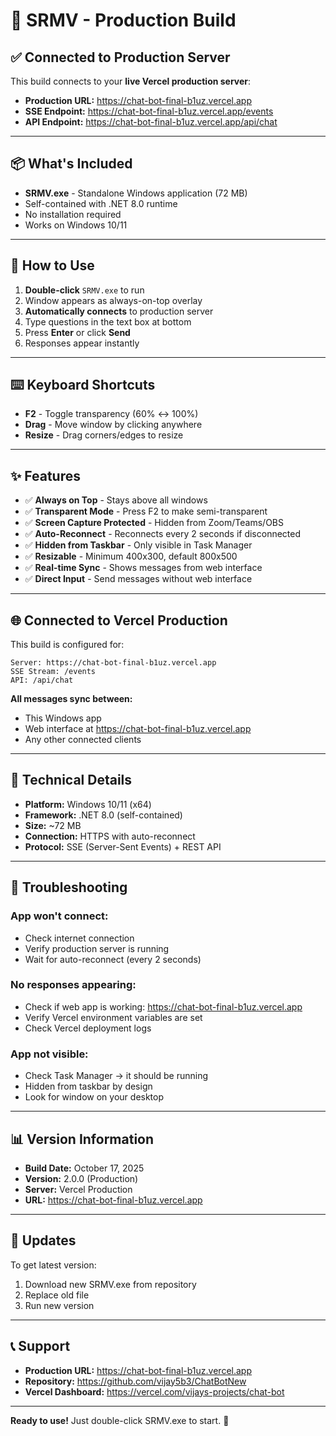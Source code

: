 # 🎯 SRMV - Production Build

## ✅ Connected to Production Server

This build connects to your **live Vercel production server**:

- **Production URL:** https://chat-bot-final-b1uz.vercel.app
- **SSE Endpoint:** https://chat-bot-final-b1uz.vercel.app/events
- **API Endpoint:** https://chat-bot-final-b1uz.vercel.app/api/chat

---

## 📦 What's Included

- **SRMV.exe** - Standalone Windows application (72 MB)
- Self-contained with .NET 8.0 runtime
- No installation required
- Works on Windows 10/11

---

## 🚀 How to Use

1. **Double-click** `SRMV.exe` to run
2. Window appears as always-on-top overlay
3. **Automatically connects** to production server
4. Type questions in the text box at bottom
5. Press **Enter** or click **Send**
6. Responses appear instantly

---

## ⌨️ Keyboard Shortcuts

- **F2** - Toggle transparency (60% ↔ 100%)
- **Drag** - Move window by clicking anywhere
- **Resize** - Drag corners/edges to resize

---

## ✨ Features

- ✅ **Always on Top** - Stays above all windows
- ✅ **Transparent Mode** - Press F2 to make semi-transparent
- ✅ **Screen Capture Protected** - Hidden from Zoom/Teams/OBS
- ✅ **Auto-Reconnect** - Reconnects every 2 seconds if disconnected
- ✅ **Hidden from Taskbar** - Only visible in Task Manager
- ✅ **Resizable** - Minimum 400x300, default 800x500
- ✅ **Real-time Sync** - Shows messages from web interface
- ✅ **Direct Input** - Send messages without web interface

---

## 🌐 Connected to Vercel Production

This build is configured for:

```
Server: https://chat-bot-final-b1uz.vercel.app
SSE Stream: /events
API: /api/chat
```

**All messages sync between:**
- This Windows app
- Web interface at https://chat-bot-final-b1uz.vercel.app
- Any other connected clients

---

## 🔧 Technical Details

- **Platform:** Windows 10/11 (x64)
- **Framework:** .NET 8.0 (self-contained)
- **Size:** ~72 MB
- **Connection:** HTTPS with auto-reconnect
- **Protocol:** SSE (Server-Sent Events) + REST API

---

## 🐛 Troubleshooting

### App won't connect:
- Check internet connection
- Verify production server is running
- Wait for auto-reconnect (every 2 seconds)

### No responses appearing:
- Check if web app is working: https://chat-bot-final-b1uz.vercel.app
- Verify Vercel environment variables are set
- Check Vercel deployment logs

### App not visible:
- Check Task Manager → it should be running
- Hidden from taskbar by design
- Look for window on your desktop

---

## 📊 Version Information

- **Build Date:** October 17, 2025
- **Version:** 2.0.0 (Production)
- **Server:** Vercel Production
- **URL:** https://chat-bot-final-b1uz.vercel.app

---

## 🔄 Updates

To get latest version:
1. Download new SRMV.exe from repository
2. Replace old file
3. Run new version

---

## 📞 Support

- **Production URL:** https://chat-bot-final-b1uz.vercel.app
- **Repository:** https://github.com/vijay5b3/ChatBotNew
- **Vercel Dashboard:** https://vercel.com/vijays-projects/chat-bot

---

**Ready to use!** Just double-click SRMV.exe to start. 🚀
